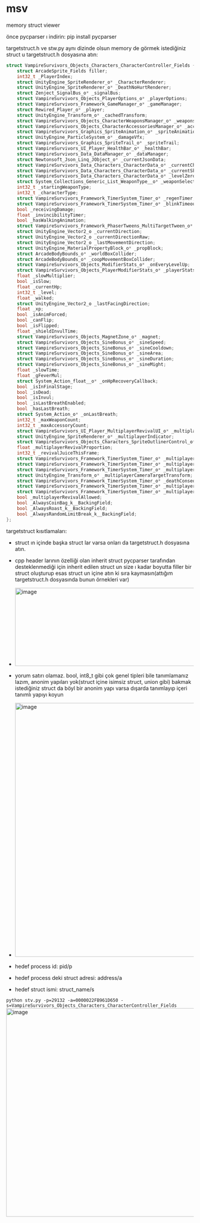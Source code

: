 # msv
memory struct viewer

önce pycparser ı indirin:
pip install pycparser

targetstruct.h ve stw.py aynı dizinde olsun
memory de görmek istediğiniz struct u targetstruct.h dosyasına atın:
```c
struct VampireSurvivors_Objects_Characters_CharacterController_Fields {
	struct ArcadeSprite_Fields filler;
	int32_t _PlayerIndex;
	struct UnityEngine_SpriteRenderer_o* _CharacterRenderer;
	struct UnityEngine_SpriteRenderer_o* _DeathNoHurtRenderer;
	struct Zenject_SignalBus_o* _signalBus;
	struct VampireSurvivors_Objects_PlayerOptions_o* _playerOptions;
	struct VampireSurvivors_Framework_GameManager_o* _gameManager;
	struct Rewired_Player_o* _player;
	struct UnityEngine_Transform_o* _cachedTransform;
	struct VampireSurvivors_Objects_CharacterWeaponsManager_o* _weaponsManager;
	struct VampireSurvivors_Objects_CharacterAccessoriesManager_o* _accessoriesManager;
	struct VampireSurvivors_Graphics_SpriteAnimation_o* _spriteAnimation;
	struct UnityEngine_ParticleSystem_o* _damageVfx;
	struct VampireSurvivors_Graphics_SpriteTrail_o* _spriteTrail;
	struct VampireSurvivors_UI_Player_HealthBar_o* _healthBar;
	struct VampireSurvivors_Data_DataManager_o* _dataManager;
	struct Newtonsoft_Json_Linq_JObject_o* _currentJsonData;
	struct VampireSurvivors_Data_Characters_CharacterData_o* _currentCharacterData;
	struct VampireSurvivors_Data_Characters_CharacterData_o* _currentSkinData;
	struct VampireSurvivors_Data_Characters_CharacterData_o* _levelZeroCharacterData;
	struct System_Collections_Generic_List_WeaponType__o* _weaponSelection;
	int32_t _startingWeaponType;
	int32_t _characterType;
	struct VampireSurvivors_Framework_TimerSystem_Timer_o* _regenTimer;
	struct VampireSurvivors_Framework_TimerSystem_Timer_o* _blinkTimeoutTimer;
	bool _receivingDamage;
	float _invincibilityTimer;
	bool _hasWalkingAnimation;
	struct VampireSurvivors_Framework_PhaserTweens_MultiTargetTween_o* _wiggleTween;
	struct UnityEngine_Vector2_o _currentDirection;
	struct UnityEngine_Vector2_o _currentDirectionRaw;
	struct UnityEngine_Vector2_o _lastMovementDirection;
	struct UnityEngine_MaterialPropertyBlock_o* _propBlock;
	struct ArcadeBodyBounds_o* _worldBoxCollider;
	struct ArcadeBodyBounds_o* _coopMovementBoxCollider;
	struct VampireSurvivors_Objects_ModifierStats_o* _onEveryLevelUp;
	struct VampireSurvivors_Objects_PlayerModifierStats_o* _playerStats;
	float _slowMultiplier;
	bool _isSlow;
	float _currentHp;
	int32_t _level;
	float _walked;
	struct UnityEngine_Vector2_o _lastFacingDirection;
	float _xp;
	bool _isAnimForced;
	bool _canFlip;
	bool _isFlipped;
	float _shieldInvulTime;
	struct VampireSurvivors_Objects_MagnetZone_o* _magnet;
	struct VampireSurvivors_Objects_SineBonus_o* _sineSpeed;
	struct VampireSurvivors_Objects_SineBonus_o* _sineCooldown;
	struct VampireSurvivors_Objects_SineBonus_o* _sineArea;
	struct VampireSurvivors_Objects_SineBonus_o* _sineDuration;
	struct VampireSurvivors_Objects_SineBonus_o* _sineMight;
	float _slowTime;
	float _gFeverMul;
	struct System_Action_float__o* _onHpRecoveryCallback;
	bool _isInFinalStage;
	bool _isDead;
	bool _isInvul;
	bool _isLastBreathEnabled;
	bool _hasLastBreath;
	struct System_Action_o* _onLastBreath;
	int32_t _maxWeaponCount;
	int32_t _maxAccessoryCount;
	struct VampireSurvivors_UI_Player_MultiplayerRevivalUI_o* _multiplayerRevivalUI;
	struct UnityEngine_SpriteRenderer_o* _multiplayerIndicator;
	struct VampireSurvivors_Objects_Characters_SpriteOutlinerControl_o* _multiplayerOutliner;
	float _multiplayerRevivalProportion;
	int32_t _revivalJuiceThisFrame;
	struct VampireSurvivors_Framework_TimerSystem_Timer_o* _multiplayerChompTimer;
	struct VampireSurvivors_Framework_TimerSystem_Timer_o* _multiplayerIndicatorTimer;
	struct VampireSurvivors_Framework_TimerSystem_Timer_o* _multiplayerDecompositionTimer;
	struct UnityEngine_Transform_o* _multiplayerCameraTargetTransform;
	struct VampireSurvivors_Framework_TimerSystem_Timer_o* _deathConsequenceTimer;
	struct VampireSurvivors_Framework_TimerSystem_Timer_o* _multiplayerReviveShake1;
	struct VampireSurvivors_Framework_TimerSystem_Timer_o* _multiplayerReviveShake2;
	bool _multiplayerRevivalAllowed;
	bool _AlwaysCoinBag_k__BackingField;
	bool _AlwaysRoast_k__BackingField;
	bool _AlwaysRandomLimitBreak_k__BackingField;
};
```
targetstruct kısıtlamaları:
- struct ın içinde başka struct lar varsa onları da targetstruct.h dosyasına atın.
- cpp header larının özelliği olan inherit struct pycparser tarafından desteklenmediği için inherit edilen struct un size ı kadar boyutta filler bir struct oluşturup esas struct un içine atın ki sıra kaymasın(attığım targetstruct.h dosyasında bunun örnekleri var)
- <img width="1124" height="210" alt="image" src="https://github.com/user-attachments/assets/9d6d1ed5-d271-487c-91b6-469ddee16a40" />
- yorum satırı olamaz. bool, int8_t gibi çok genel tipleri bile tanımlamanız lazım, anonim yapıları yok(struct içine isimsiz struct, union gibi) bakmak istediğiniz struct da böyl bir anonim yapı varsa dışarda tanımlayıp içeri tanımlı yapıyı koyun
- <img width="1568" height="682" alt="image" src="https://github.com/user-attachments/assets/b320c72a-f015-4e9d-9157-f7149e75b515" />


- hedef process id: pid/p
- hedef process deki struct adresi: address/a
- hedef struct ismi: struct_name/s

`python stv.py -p=29132 -a=0000022FB961D650 -s=VampireSurvivors_Objects_Characters_CharacterController_Fields`
<img width="1502" height="560" alt="image" src="https://github.com/user-attachments/assets/835d8902-58a0-4984-a0ed-4d67249a2387" />

